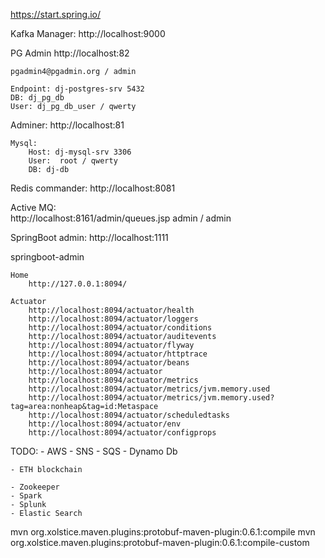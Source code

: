 

https://start.spring.io/


Kafka Manager:
    http://localhost:9000
    
PG Admin
    http://localhost:82
    
    pgadmin4@pgadmin.org / admin
    
    Endpoint: dj-postgres-srv 5432
    DB: dj_pg_db
    User: dj_pg_db_user / qwerty    
    
Adminer: 
    http://localhost:81   
    
    Mysql:
        Host: dj-mysql-srv 3306
        User:  root / qwerty 
        DB: dj-db

Redis commander: 
    http://localhost:8081      
    
Active MQ:     
    http://localhost:8161/admin/queues.jsp
    admin / admin  
    
    
SpringBoot admin:
    http://localhost:1111    
    

springboot-admin 

    Home 
        http://127.0.0.1:8094/

    Actuator     
        http://localhost:8094/actuator/health    
        http://localhost:8094/actuator/loggers
        http://localhost:8094/actuator/conditions
        http://localhost:8094/actuator/auditevents
        http://localhost:8094/actuator/flyway
        http://localhost:8094/actuator/httptrace
        http://localhost:8094/actuator/beans
        http://localhost:8094/actuator
        http://localhost:8094/actuator/metrics
        http://localhost:8094/actuator/metrics/jvm.memory.used
        http://localhost:8094/actuator/metrics/jvm.memory.used?tag=area:nonheap&tag=id:Metaspace
        http://localhost:8094/actuator/scheduledtasks
        http://localhost:8094/actuator/env
        http://localhost:8094/actuator/configprops
        
        
        
TODO: 
    - AWS 
        - SNS
        - SQS
        - Dynamo Db
        
    - ETH blockchain
        
    - Zookeeper    
    - Spark             
    - Splunk
    - Elastic Search    
    
    
    
    
mvn org.xolstice.maven.plugins:protobuf-maven-plugin:0.6.1:compile
mvn org.xolstice.maven.plugins:protobuf-maven-plugin:0.6.1:compile-custom